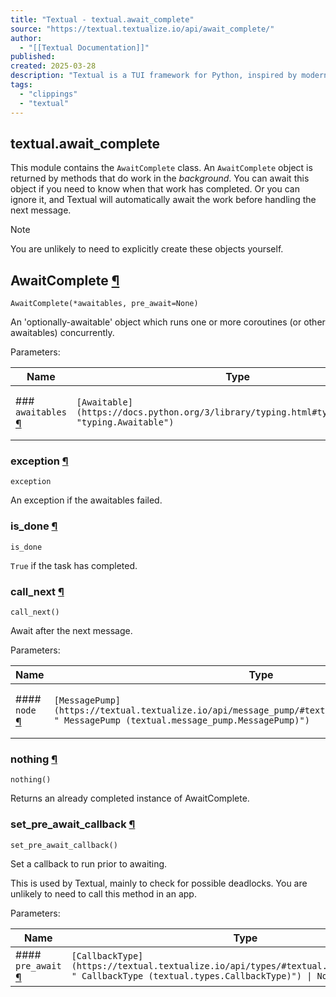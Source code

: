 ```yaml
---
title: "Textual - textual.await_complete"
source: "https://textual.textualize.io/api/await_complete/"
author:
  - "[[Textual Documentation]]"
published:
created: 2025-03-28
description: "Textual is a TUI framework for Python, inspired by modern web development."
tags:
  - "clippings"
  - "textual"
---
```

## textual.await\_complete

This module contains the `AwaitComplete` class. An `AwaitComplete` object is returned by methods that do work in the *background*. You can await this object if you need to know when that work has completed. Or you can ignore it, and Textual will automatically await the work before handling the next message.

Note

You are unlikely to need to explicitly create these objects yourself.

## AwaitComplete [¶](https://textual.textualize.io/api/await_complete/#textual.await_complete.AwaitComplete "Permanent link")

```
AwaitComplete(*awaitables, pre_await=None)
```

An 'optionally-awaitable' object which runs one or more coroutines (or other awaitables) concurrently.

Parameters:

| Name | Type | Description | Default |
| --- | --- | --- | --- |
| ### `awaitables` [¶](https://textual.textualize.io/api/await_complete/#textual.await_complete.AwaitComplete\(awaitables\) "Permanent link") | `[Awaitable](https://docs.python.org/3/library/typing.html#typing.Awaitable "typing.Awaitable")` | One or more awaitables to run concurrently. | `()` |

### exception [¶](https://textual.textualize.io/api/await_complete/#textual.await_complete.AwaitComplete.exception "Permanent link")

```
exception
```

An exception if the awaitables failed.

### is\_done [¶](https://textual.textualize.io/api/await_complete/#textual.await_complete.AwaitComplete.is_done "Permanent link")

```
is_done
```

`True` if the task has completed.

### call\_next [¶](https://textual.textualize.io/api/await_complete/#textual.await_complete.AwaitComplete.call_next "Permanent link")

```
call_next()
```

Await after the next message.

Parameters:

| Name | Type | Description | Default |
| --- | --- | --- | --- |
| #### `node` [¶](https://textual.textualize.io/api/await_complete/#textual.await_complete.AwaitComplete.call_next\(node\) "Permanent link") | `[MessagePump](https://textual.textualize.io/api/message_pump/#textual.message_pump.MessagePump " MessagePump (textual.message_pump.MessagePump)")` | The node which created the object. | *required* |

### nothing [¶](https://textual.textualize.io/api/await_complete/#textual.await_complete.AwaitComplete.nothing "Permanent link")

```
nothing()
```

Returns an already completed instance of AwaitComplete.

### set\_pre\_await\_callback [¶](https://textual.textualize.io/api/await_complete/#textual.await_complete.AwaitComplete.set_pre_await_callback "Permanent link")

```
set_pre_await_callback()
```

Set a callback to run prior to awaiting.

This is used by Textual, mainly to check for possible deadlocks. You are unlikely to need to call this method in an app.

Parameters:

| Name | Type | Description | Default |
| --- | --- | --- | --- |
| #### `pre_await` [¶](https://textual.textualize.io/api/await_complete/#textual.await_complete.AwaitComplete.set_pre_await_callback\(pre_await\) "Permanent link") | `[CallbackType](https://textual.textualize.io/api/types/#textual.types.CallbackType " CallbackType (textual.types.CallbackType)") \| None` | A callback. | *required* |